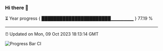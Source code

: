 ### Hi there 👋

⏳ Year progress { ███████████████████████▁▁▁▁▁▁▁ } 77.19 %

---

⏰ Updated on Mon, 09 Oct 2023 18:13:14 GMT

![Progress Bar CI](https://github.com/liununu/liununu/workflows/Progress%20Bar%20CI/badge.svg)
